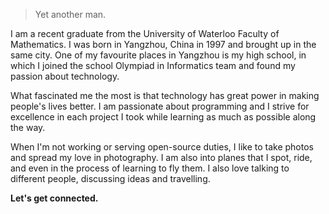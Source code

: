 

> Yet another man.


I am a recent graduate from the University of Waterloo Faculty of Mathematics. I was born in Yangzhou, China in 1997 and brought up in the same city. One of my favourite places in Yangzhou is my high school, in which I joined the school Olympiad in Informatics team and found my passion about technology.

What fascinated me the most is that technology has great power in making people's lives better. I am passionate about programming and I strive for excellence in each project I took while learning as much as possible along the way.

When I'm not working or serving open-source duties, I like to take photos and spread my love in photography. I am also into planes that I spot, ride, and even in the process of learning to fly them. I also love talking to different people, discussing ideas and travelling.

**Let's get connected.**
